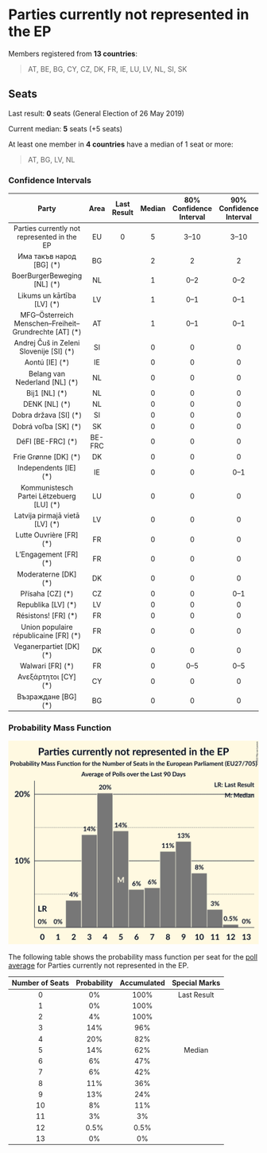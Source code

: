 # Parties currently not represented in the EP

Members registered from **13 countries**:

> AT, BE, BG, CY, CZ, DK, FR, IE, LU, LV, NL, SI, SK

## Seats

Last result: **0** seats (General Election of 26 May 2019)

Current median: **5** seats (+5 seats)

At least one member in **4 countries** have a median of 1 seat or more:

> AT, BG, LV, NL

### Confidence Intervals

| Party | Area | Last Result | Median | 80% Confidence Interval | 90% Confidence Interval | 95% Confidence Interval | 99% Confidence Interval |
|:-----:|:----:|:-----------:|:------:|:-----------------------:|:-----------------------:|:-----------------------:|:-----------------------:|
| Parties currently not represented in the EP | EU | 0 | 5 | 3–10 | 3–10 | 2–11 | 2–11 |
| Има такъв народ [BG] (*) | BG | | 2 | 2 | 2 | 2 | 2 |
| BoerBurgerBeweging [NL] (*) | NL | | 1 | 0–2 | 0–2 | 0–2 | 0–2 |
| Likums un kārtība [LV] (*) | LV | | 1 | 0–1 | 0–1 | 0–1 | 0–1 |
| MFG–Österreich Menschen–Freiheit–Grundrechte [AT] (*) | AT | | 1 | 0–1 | 0–1 | 0–1 | 0–1 |
| Andrej Čuš in Zeleni Slovenije [SI] (*) | SI | | 0 | 0 | 0 | 0 | 0 |
| Aontú [IE] (*) | IE | | 0 | 0 | 0 | 0 | 0 |
| Belang van Nederland [NL] (*) | NL | | 0 | 0 | 0 | 0 | 0 |
| Bij1 [NL] (*) | NL | | 0 | 0 | 0 | 0 | 0 |
| DENK [NL] (*) | NL | | 0 | 0 | 0 | 0 | 0 |
| Dobra država [SI] (*) | SI | | 0 | 0 | 0 | 0 | 0 |
| Dobrá voľba [SK] (*) | SK | | 0 | 0 | 0 | 0 | 0 |
| DéFI [BE-FRC] (*) | BE-FRC | | 0 | 0 | 0 | 0 | 0 |
| Frie Grønne [DK] (*) | DK | | 0 | 0 | 0 | 0 | 0 |
| Independents [IE] (*) | IE | | 0 | 0 | 0–1 | 0–1 | 0–1 |
| Kommunistesch Partei Lëtzebuerg [LU] (*) | LU | | 0 | 0 | 0 | 0 | 0 |
| Latvija pirmajā vietā [LV] (*) | LV | | 0 | 0 | 0 | 0 | 0–1 |
| Lutte Ouvrière [FR] (*) | FR | | 0 | 0 | 0 | 0 | 0 |
| L’Engagement [FR] (*) | FR | | 0 | 0 | 0 | 0 | 0 |
| Moderaterne [DK] (*) | DK | | 0 | 0 | 0 | 0 | 0 |
| Přísaha [CZ] (*) | CZ | | 0 | 0 | 0–1 | 0–1 | 0–1 |
| Republika [LV] (*) | LV | | 0 | 0 | 0 | 0 | 0 |
| Résistons! [FR] (*) | FR | | 0 | 0 | 0 | 0 | 0 |
| Union populaire républicaine [FR] (*) | FR | | 0 | 0 | 0 | 0 | 0 |
| Veganerpartiet [DK] (*) | DK | | 0 | 0 | 0 | 0 | 0 |
| Walwari [FR] (*) | FR | | 0 | 0–5 | 0–5 | 0–6 | 0–6 |
| Ανεξάρτητοι [CY] (*) | CY | | 0 | 0 | 0 | 0 | 0 |
| Възраждане [BG] (*) | BG | | 0 | 0 | 0 | 0 | 0 |

### Probability Mass Function

![Graph with seats probability mass function not yet produced](average-2022-02-28-seats-pmf-partiescurrentlynotrepresentedintheep.png "Seats Probability Mass Function")

The following table shows the probability mass function per seat for the [poll average](average-2022-02-28.html) for Parties currently not represented in the EP.

| Number of Seats | Probability | Accumulated | Special Marks |
|:---------------:|:-----------:|:-----------:|:-------------:|
| 0 | 0% | 100% | Last Result |
| 1 | 0% | 100% |  |
| 2 | 4% | 100% |  |
| 3 | 14% | 96% |  |
| 4 | 20% | 82% |  |
| 5 | 14% | 62% | Median |
| 6 | 6% | 47% |  |
| 7 | 6% | 42% |  |
| 8 | 11% | 36% |  |
| 9 | 13% | 24% |  |
| 10 | 8% | 11% |  |
| 11 | 3% | 3% |  |
| 12 | 0.5% | 0.5% |  |
| 13 | 0% | 0% |  |


